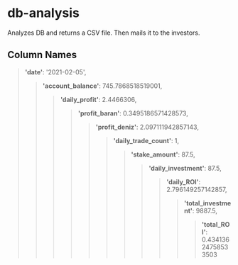 # db-analysis

Analyzes DB and returns a CSV file. Then mails it to the investors.

## Column Names

>**'date'**: '2021-02-05',  
>>**'account_balance'**: 745.7868518519001,  
>>>**'daily_profit'**: 2.4466306,  
>>>>**'profit_baran'**: 0.3495186571428573,  
>>>>>**'profit_deniz'**: 2.097111942857143,  
>>>>>>**'daily_trade_count'**: 1,  
>>>>>>>**'stake_amount'**: 87.5,  
>>>>>>>>**'daily_investment'**: 87.5,   
>>>>>>>>>**'daily_ROI'**: 2.796149257142857,  
>>>>>>>>>>**'total_investment'**: 9887.5,  
>>>>>>>>>>>**'total_ROI'**: 0.43413624758533503
